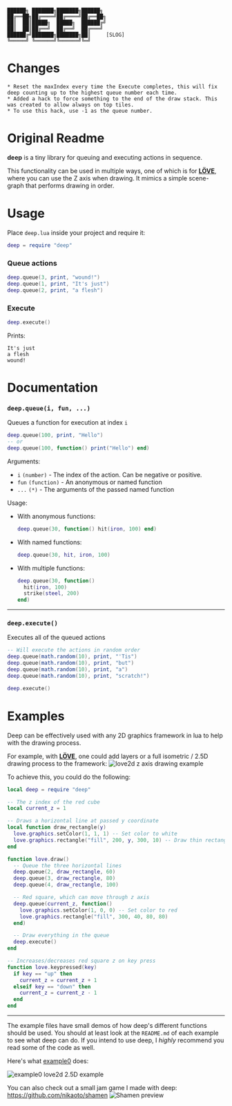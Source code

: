 ```
██████╗ ███████╗███████╗██████╗ 
██╔══██╗██╔════╝██╔════╝██╔══██╗
██║  ██║█████╗  █████╗  ██████╔╝
██║  ██║██╔══╝  ██╔══╝  ██╔═══╝ 
██████╔╝███████╗███████╗██║     [SLOG]
╚═════╝ ╚══════╝╚══════╝╚═╝     
```

# Changes
    * Reset the maxIndex every time the Execute completes, this will fix deep counting up to the highest queue number each time.
    * Added a hack to force something to the end of the draw stack. This was created to allow always on top tiles.
    * To use this hack, use -1 as the queue number.

# Original Readme
**deep** is a tiny library for queuing and executing actions in sequence. 

This functionality can be used in multiple ways, one of which is for [**LÖVE**](https://love2d.org),
where you can use the Z axis when drawing. It mimics a simple scene-graph that performs drawing in order.

# Usage
Place `deep.lua` inside your project and require it:

```lua
deep = require "deep"
```

### Queue actions
```lua
deep.queue(3, print, "wound!")
deep.queue(1, print, "It's just")
deep.queue(2, print, "a flesh")
```

### Execute
```lua
deep.execute()
```
Prints:
```
It's just
a flesh
wound!
```

# Documentation

### `deep.queue(i, fun, ...)`
Queues a function for execution at index `i`

```lua
deep.queue(100, print, "Hello")
-- or
deep.queue(100, function() print("Hello") end)
```

Arguments:
* `i` `(number)` - The index of the action. Can be negative or positive.
* `fun` `(function)` - An anonymous or named function
* `...` `(*)` - The arguments of the passed named function

Usage:

* With anonymous functions: 
	```lua
	deep.queue(30, function() hit(iron, 100) end)
	```

* With named functions: 
	```lua
	deep.queue(30, hit, iron, 100)
	```

* With multiple functions:
	```lua
	deep.queue(30, function()
	  hit(iron, 100)
	  strike(steel, 200)
	end)
	```
---

### `deep.execute()`
Executes all of the queued actions

```lua
-- Will execute the actions in random order
deep.queue(math.random(10), print, "'Tis")
deep.queue(math.random(10), print, "but")
deep.queue(math.random(10), print, "a")
deep.queue(math.random(10), print, "scratch!")

deep.execute()
```

# Examples
Deep can be effectively used with any 2D graphics framework in lua to help with the drawing process.

For example, with [**LÖVE**](https://love2d.org), one could add layers or a full isometric / 2.5D 
drawing process to the framework:
![love2d z axis drawing example](https://i.imgur.com/yk2O1ao.gif)

To achieve this, you could do the following: 
```lua
local deep = require "deep"

-- The z index of the red cube
local current_z = 1

-- Draws a horizontal line at passed y coordinate
local function draw_rectangle(y)
  love.graphics.setColor(1, 1, 1) -- Set color to white
  love.graphics.rectangle("fill", 200, y, 300, 10) -- Draw thin rectangle
end

function love.draw()
  -- Queue the three horizontal lines
  deep.queue(2, draw_rectangle, 60)
  deep.queue(3, draw_rectangle, 80)
  deep.queue(4, draw_rectangle, 100)

  -- Red square, which can move through z axis
  deep.queue(current_z, function()
    love.graphics.setColor(1, 0, 0) -- Set color to red
    love.graphics.rectangle("fill", 300, 40, 80, 80)
  end)

  -- Draw everything in the queue
  deep.execute()
end

-- Increases/decreases red square z on key press
function love.keypressed(key)
  if key == "up" then
    current_z = current_z + 1
  elseif key == "down" then
    current_z = current_z - 1
  end
end
```
---

The example files have small demos of how deep's different functions should be used. You should at
least look at the `README.md` of each example to see what deep can do. If you intend to use deep, I
*highly* recommend you read some of the code as well.

Here's what [example0](https://github.com/Nikaoto/deep/tree/master/examples/example0) does:

![example0 love2d 2.5D example](https://i.imgur.com/j5OJe46.gif)

You can also check out a small jam game I made with deep: https://github.com/nikaoto/shamen
![Shamen preview](https://i.imgur.com/YOdBqGR.gif)

